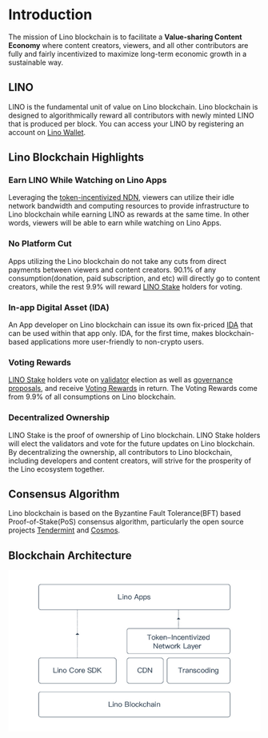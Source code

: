 # Introduction

The mission of Lino blockchain is to facilitate a **Value-sharing Content Economy** where content creators, viewers, and all other contributors are fully and fairly incentivized to maximize long-term economic growth in a sustainable way.

## LINO

LINO is the fundamental unit of value on Lino blockchain. Lino blockchain is designed to algorithmically reward all contributors with newly minted LINO that is produced per block. You can access your LINO by registering an account on [Lino Wallet](https://account.lino.network).
## Lino Blockchain Highlights

### Earn LINO While Watching on Lino Apps

Leveraging the [token-incentivized NDN](../blockchain/ndn.html), viewers can utilize their idle network bandwidth and computing resources to provide infrastructure to Lino blockchain while earning LINO as rewards at the same time. In other words, viewers will be able to earn while watching on Lino Apps.

### No Platform Cut

Apps utilizing the Lino blockchain do not take any cuts from direct payments between viewers and content creators. 90.1% of any consumption(donation, paid subscription, and etc) will directly go to content creators, while the rest 9.9% will reward [LINO Stake](../overview/ls.html) holders for voting.

### In-app Digital Asset (IDA)

An App developer on Lino blockchain can issue its own fix-priced [IDA](../blockchain/ida.html) that can be used within that app only. IDA, for the first time, makes blockchain-based applications more user-friendly to non-crypto users.

### Voting Rewards

[LINO Stake](../overview/ls.html) holders vote on [validator](../blockchain/validator.html) election as well as [governance proposals](../blockchain/governance.html), and receive [Voting Rewards](../overview/ls.html#voting-rewards) in return. The Voting Rewards come from 9.9% of all consumptions on Lino blockchain.

### Decentralized Ownership

LINO Stake is the proof of ownership of Lino blockchain. LINO Stake holders will elect the validators and vote for the future updates on Lino blockchain. By decentralizing the ownership, all contributors to Lino blockchain, including developers and content creators, will strive for the prosperity of the Lino ecosystem together.

## Consensus Algorithm

Lino blockchain is based on the Byzantine Fault Tolerance(BFT) based Proof-of-Stake(PoS) consensus algorithm, particularly the open source projects [Tendermint](https://tendermint.com/) and [Cosmos](https://cosmos.network/).

## Blockchain Architecture

<p align="center" style="text-align: center;"><img align="center" src="../.vuepress/public/architecture.jpg" /></p>

